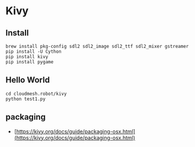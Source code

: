 # Kivy
 
## Install
 
 	brew install pkg-config sdl2 sdl2_image sdl2_ttf sdl2_mixer gstreamer
	pip install -U Cython
 	pip install kivy
 	pip install pygame
 	
## Hello World

	cd cloudmesh.robot/kivy
	python test1.py
	
## packaging

* [https://kivy.org/docs/guide/packaging-osx.html](https://kivy.org/docs/guide/packaging-osx.html)
